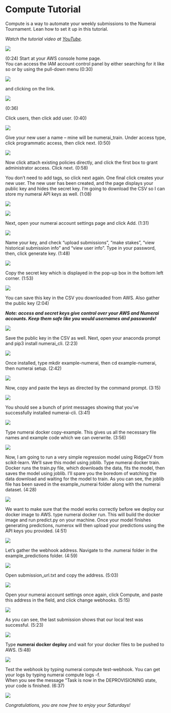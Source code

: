 # Compute Tutorial

Compute is a way to automate your weekly submissions to the Numerai Tournament. Lean how to set it up in this tutorial.

_Watch the tutorial video at_ [_YouTube_](https://youtu.be/YFgXMpQszpM)_._

![](https://lh6.googleusercontent.com/JT1YyvA-AYlAGqlIVd-7Vg2NhPuO8rU_hoNX8z1XigAf1PN2ieWIuaBeY_PubKm8kGtMFy09qN_I-pOdtYjK2C9Ab3PO9HvOx3eG_E7y9PCq-WZf7zjWNdy_2eHf4kH2R6A2kPCm)

\(0:24\) Start at your AWS console home page.  
You can access the IAM account control panel by either searching for it like so or by using the pull-down menu \(0:30\)

![](https://lh4.googleusercontent.com/KfbxMlBZWCpxBqCY6Cu1FTXIRhqU81W8efaHRvu8zjVezXGWpQW56g69z-zwBVPXf8kJZj7zA0y0WmKynGBJof_ZN65nuGBpYGLrrQJ9WbttRmpnCmm57Y77b0TgZrccc4VuJXMR)

and clicking on the link.

![](https://lh5.googleusercontent.com/wZI-PSfGNdzSJuGXnOt2GKh3bOqKLvH8MoGcPxxZbfv6u-ysF71iyBjU95Za0P3adHPRWBhZevouhr9JoeOQO-zFX_c_YUlKYvc8Cn5h-uPPoFRVLJAkhbNlSvkYQOjaPwsFuKif)

\(0:36\)

Click users, then click add user. \(0:40\)

![](https://lh3.googleusercontent.com/HHrPPunj5VTQg9tBrVeT0sAzZ48j3M3cRV9sI-jd0W28wiGPVB74CS14nxmxTvWDXS4LF1hc3TX26afnF5yzpjOiWY9BTsqGw-Fy-vCuUmMgwyZXSLHImdepZ_IFujIazDYvVwcl)

Give your new user a name – mine will be numerai\_train. Under access type, click programmatic access, then click next. \(0:50\)

![](https://lh6.googleusercontent.com/UQzDp2KWesCZhe9jb0idCiNI7yszgq3fyYWIldPI-EUx-IGqWW1QgwtU6j24usHJz94j7_7z05rjrGGV_urj1kgZfEXBmFfDMMTFKEtc91cZv1rBiuvvj7R0qJn3XJkXeIgfZ-XE)

Now click attach existing policies directly, and click the first box to grant administrator access. Click next. \(0:58\)

You don’t need to add tags, so click next again. One final click creates your new user. The new user has been created, and the page displays your public key and hides the secret key. I’m going to download the CSV so I can store my numerai API keys as well. \(1:08\)

![](https://lh3.googleusercontent.com/GoNx8KnC6ytT467kMRPLqVKTHV-qHniUolbz3m1lVR3wh2KFN4redjSk7YJKM2jI4UmE_HSMg6VKLCgE_WD11L0VzSfk3TBI9gBdOf-ga6wbjf45yGJ9LMEIn1ym_7wSYylUEriM)

![](https://lh5.googleusercontent.com/6ihfmBIuTe-4BFEUzqwQeQa0v8sMkhrgepSJxQaBQErtNDjAYpjLgXAW2jfHh48xzxmxeae6n6EVeqvcMSePfwyp5LvlCchJkPRuKZfcviyfZ_ZEhXUQ1yAayvQn40UNux_ZcG6h)

Next, open your numerai account settings page and click Add. \(1:31\)

![](https://lh5.googleusercontent.com/zqGTjBjlR_RvBXQlZXhYjVg1bWCHo7BGpqvhjzpZwtbgW2atUE-fIdGK7cP8xe7J2b8n48VOTQ9QSGWB3FBUIdxa7XhWLXcFWAxgFqlHMj2Ub-HFbL7AJPwRj35a78QtGCYvheKN)

Name your key, and check “upload submissions”, “make stakes”, “view historical submission info” and “view user info”. Type in your password, then, click generate key. \(1:48\)

![](https://lh3.googleusercontent.com/ociyl3axYtpsX4Om_2RkV3WjG5xL4UsB-zm7TcGu6S8Y8Ke-ZgFntY-CASfvm5QQ6XBjlsGx_CSYxplgDh7oe_uHJROz2UahQQZLtL7_0U1yhONIvSC84kYre3boOB7v-kwjrRSf)

Copy the secret key which is displayed in the pop-up box in the bottom left corner. \(1:53\)

![](https://lh5.googleusercontent.com/mB9G0owNROjyM0dAU08YCG7qRyJSKVqTpI6HyDpWd4KMB5XG5Dm_v3MMy_mYI0aGVCIQznqYkSYv_3dK2YvRuWcueAy1MVoC80O_2pvCKyooL7KPNCYQVl8_B5N4dGpJlwwsfYcf)

You can save this key in the CSV you downloaded from AWS. Also gather the public key \(2:04\)

_**Note: access and secret keys give control over your AWS and Numerai accounts. Keep them safe like you would usernames and passwords!**_

![](https://lh3.googleusercontent.com/epoIhcwStnpCFXueAGOhZwKmM9-TqLJXCrtLY4cBAUaKSF5wWeh8y32MJGuEyMGUMfft0j5j43oeUHKK9dwUCCFDRa44I4k8Gd5igP49ewR-NEtLQ0DU3aQLGIfUz7k1UUIBMi_J)

Save the public key in the CSV as well. Next, open your anaconda prompt and pip3 install numerai\_cli. \(2:23\)

![](https://lh6.googleusercontent.com/zZHb0hph83WJ4ypaUBhmpDu1wHoNXCJKeuVmWswTrweUd2mFJc8zARD8Osis5RcJA3conQOS0kbLSUM-wmCB9hqDoif-lnjDtiwtFQCjrk1mm6QZgBeBtQgv9Y6Fig9l_x0hTP4H)

Once installed, type mkdir example-numerai, then cd example-numerai, then numerai setup. \(2:42\)

![](https://lh4.googleusercontent.com/7_w6V8l6sqcqjPc_XNf1pq3HJmEZwVmg68w4XqoM5i2hrmQXNG2gNXkxDg7aP-Q0vZia_jsaMg8Leg9TddHbq3V56JszLoz3ydGvtsGpuh5CZ92dEK8orM8xNh0efP4_kTt-crnX)

Now, copy and paste the keys as directed by the command prompt. \(3:15\)

![](https://lh4.googleusercontent.com/C0zbxWABUMpQwAsPtMb78XvyfnRa6c4bZT1F4hyvJkA8aFuBuR_hSQv7Pn_xZVMj52grXKaAVxvYeHhPE__NfNk-G7HynDlGuReAqoLDia-lqpSUxNgGC8yXV5YvCU1M8SudPyKS)

You should see a bunch of print messages showing that you’ve successfully installed numerai-cli. \(3:41\)

![](https://lh5.googleusercontent.com/L3DVgnjU_cxeU2Sv7WP-u6gYrPjlgCYuD9hzHlqovS9RdqjeOLISoZ_SyWwFFTj8DIfEcEaeb56CJjas0HE2VgUyZFUpa5kp-Olos6ssUdAxkp923NvITZWo4a6tFH0HsVFklkWK)

Type numerai docker copy-example. This gives us all the necessary file names and example code which we can overwrite. \(3:56\)

![](https://lh6.googleusercontent.com/4Z-cFieomwv8gV2d9BtBdltBGsU3Eel9QhYSk01E5h2kIFam5cebN-xAFHIxWw8yjxB6JEnMI45SLbgyPJtyNaxlwyVoCeS6riADOhNm8-Ab399ysh4syyjuvLPKxf-jOnOkUs-v)

Now, I am going to run a very simple regression model using RidgeCV from scikit-learn. We’ll save this model using joblib. Type numerai docker train. Docker runs the train.py file, which downloads the data, fits the model, then saves the model using joblib. I’ll spare you the boredom of watching the data download and waiting for the model to train. As you can see, the joblib file has been saved in the example\_numerai folder along with the numerai dataset. \(4:28\)

![](https://lh6.googleusercontent.com/MQayrwIgIVnj-D0JjNUuFDRl1De9GBxvOpwRn5tsz7lr6F7dYlnBgbG5H_xA9U9ZF0HY2AFJyS2YPaEsrLJ5pq7VWVTSkbyrJzSZIh-A5rzYrU3X2-rZ2N61sz4vhg9ebaWeOUt7)

We want to make sure that the model works correctly before we deploy our docker image to AWS. type numerai docker run. This will build the docker image and run predict.py on your machine. Once your model finishes generating predictions, numerox will then upload your predictions using the API keys you provided. \(4:51\)

![](https://lh3.googleusercontent.com/OkYPLYPpsNtp-r15IlxfQOdrpSWuqFVJqwTRZQ8sJ8ZdZkFIiMGSiz6pl3iLIkfDcW4YTVh5QAo8UVnrHrN0FQ6RaXnYUH8mlrGLHFHwx4xbixxw6NyzvCn13xC5hLiaTMRwIbuT)

Let’s gather the webhook address. Navigate to the .numerai folder in the example\_predictions folder. \(4:59\)

![](https://lh3.googleusercontent.com/-qIvZJdaYN-MixvSEDTxFesieZK_cEq8exyzoi8Vh2HH3Ff9TM_wY7qTQ_PFRxeN9PD4kboBFSFr837S1Uwj55hFzCLUnkjmkAGU5CUVBZ_UFzxeTRxDsTtdaLdgtdkLFL_yyskP)

Open submission\_url.txt and copy the address. \(5:03\)

![](https://lh6.googleusercontent.com/-tDzCP5PvZuNDr2KLUswWdNm-SQGsIYFypCaqpkMLMjrV-HYGKal3jH5a75AZ7zBrBKYg5ih7MWCyOdpDWNfJlDpykxyO1pchg8RWUHOJTStos4-MSLRwjyuqim9yVyu29ogk4qC)

Open your numerai account settings once again, click Compute, and paste this address in the field, and click change webhooks. \(5:15\)

![](https://lh3.googleusercontent.com/FIJeEii3ArKQwjrhzkLKniCKSo_KIIYbrB0TFgOad6C6mGhyyY6XJ05jf45sqQ9_w1gqY1BCERnj6LCPx-KKscZDGdMXwpmtyhGCVavoYZzCN3QKs9wyKWgvhz47dyzbxNG_pZNu)

As you can see, the last submission shows that our local test was successful. \(5:23\)

![](https://lh4.googleusercontent.com/Kj7BZsN4ZiJ-3-FUaW9b17PZmAJam6xUJTxKjXzdx9Z3HReUKtdKUr6cghw7i9eV0h1XcEPjV4p5bOwPK6Ao6f-pyltBPs5IEjL0onYprWPyUuSL1NYVhYvcp9SuNAUN6TR6wnYS)

Type **numerai docker deploy** and wait for your docker files to be pushed to AWS. \(5:48\)

![](https://lh3.googleusercontent.com/BknJF6TzVUKr01EnAUA_eeAZQTjxI3UDhaBhyfA_i09DFcRHZrWwWRcjiUzkCXsdK3QuHHk-Qmq9poDBdVvZetql2wo4ecQYSqMH4c-TW-HOq4IOz4mOfscYjsfsvK0pu3jifWqB)

Test the webhook by typing numerai compute test-webhook. You can get your logs by typing numerai compute logs -f.  
When you see the message “Task is now in the DEPROVISIONING state, your code is finished. \(6:37\)

![](https://lh6.googleusercontent.com/UMDqrC30nc0b8EhpEKK5WilfPFAIj1Jy2T-CJo2PTqtfnzL-inv5TYe6MvQ7lrdCqcvuPH910wRvsmQGl-ZVDHQJd6zPZoWfKLz1wTLY-vEIbyybeCGGg6bWhMGhutEplTwvt-Z8)

_Congratulations, you are now free to enjoy your Saturdays!_

